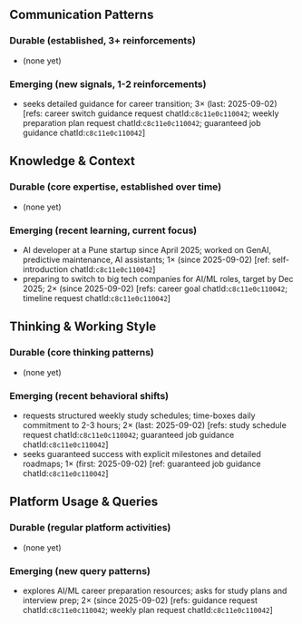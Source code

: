 ## Communication Patterns
### Durable (established, 3+ reinforcements)
- (none yet)

### Emerging (new signals, 1-2 reinforcements)
- seeks detailed guidance for career transition; 3× (last: 2025-09-02) [refs: career switch guidance request chatId:`c8c11e0c110042`; weekly preparation plan request chatId:`c8c11e0c110042`; guaranteed job guidance chatId:`c8c11e0c110042`]

## Knowledge & Context
### Durable (core expertise, established over time)
- (none yet)

### Emerging (recent learning, current focus)
- AI developer at a Pune startup since April 2025; worked on GenAI, predictive maintenance, AI assistants; 1× (since 2025-09-02) [ref: self-introduction chatId:`c8c11e0c110042`]
- preparing to switch to big tech companies for AI/ML roles, target by Dec 2025; 2× (since 2025-09-02) [refs: career goal chatId:`c8c11e0c110042`; timeline request chatId:`c8c11e0c110042`]

## Thinking & Working Style
### Durable (core thinking patterns)
- (none yet)

### Emerging (recent behavioral shifts)
- requests structured weekly study schedules; time-boxes daily commitment to 2-3 hours; 2× (last: 2025-09-02) [refs: study schedule request chatId:`c8c11e0c110042`; guaranteed job guidance chatId:`c8c11e0c110042`]
- seeks guaranteed success with explicit milestones and detailed roadmaps; 1× (first: 2025-09-02) [ref: guaranteed job guidance chatId:`c8c11e0c110042`]

## Platform Usage & Queries
### Durable (regular platform activities)
- (none yet)

### Emerging (new query patterns)
- explores AI/ML career preparation resources; asks for study plans and interview prep; 2× (since 2025-09-02) [refs: guidance request chatId:`c8c11e0c110042`; weekly plan request chatId:`c8c11e0c110042`]